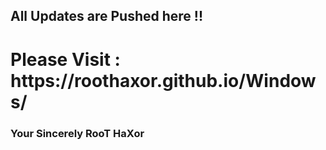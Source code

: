 
<h2> All Updates are Pushed here !!</h2>


<h1>Please Visit : https://roothaxor.github.io/Windows/</h1>

<h3> Your Sincerely RooT HaXor</h3>
